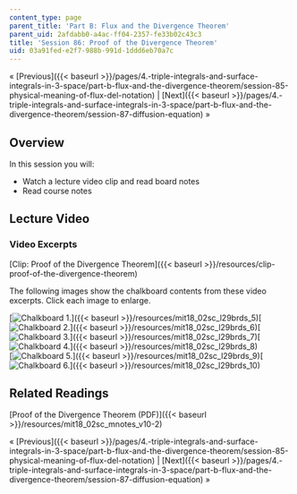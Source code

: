 ```yaml
---
content_type: page
parent_title: 'Part B: Flux and the Divergence Theorem'
parent_uid: 2afdabb0-a4ac-ff04-2357-fe33b02c43c3
title: 'Session 86: Proof of the Divergence Theorem'
uid: 03a91fed-e2f7-988b-991d-1ddd6eb70a7c
---
```


« [Previous]({{< baseurl >}}/pages/4.-triple-integrals-and-surface-integrals-in-3-space/part-b-flux-and-the-divergence-theorem/session-85-physical-meaning-of-flux-del-notation) | [Next]({{< baseurl >}}/pages/4.-triple-integrals-and-surface-integrals-in-3-space/part-b-flux-and-the-divergence-theorem/session-87-diffusion-equation) »

Overview
--------

In this session you will:

*   Watch a lecture video clip and read board notes
*   Read course notes

Lecture Video
-------------

### Video Excerpts

[Clip: Proof of the Divergence Theorem]({{< baseurl >}}/resources/clip-proof-of-the-divergence-theorem)

The following images show the chalkboard contents from these video excerpts. Click each image to enlarge.

[![Chalkboard 1.](BASEURL_PLACEHOLDER/resources/mit18_02sc_l29brds_5a)]({{< baseurl >}}/resources/mit18_02sc_l29brds_5)[![Chalkboard 2.](BASEURL_PLACEHOLDER/resources/mit18_02sc_l29brds_6a)]({{< baseurl >}}/resources/mit18_02sc_l29brds_6)[![Chalkboard 3.](BASEURL_PLACEHOLDER/resources/mit18_02sc_l29brds_7a)]({{< baseurl >}}/resources/mit18_02sc_l29brds_7)[![Chalkboard 4.](BASEURL_PLACEHOLDER/resources/mit18_02sc_l29brds_8a)]({{< baseurl >}}/resources/mit18_02sc_l29brds_8)  
[![Chalkboard 5.](BASEURL_PLACEHOLDER/resources/mit18_02sc_l29brds_9a)]({{< baseurl >}}/resources/mit18_02sc_l29brds_9)[![Chalkboard 6.](BASEURL_PLACEHOLDER/resources/mit18_02sc_l29brds_10a)]({{< baseurl >}}/resources/mit18_02sc_l29brds_10)

Related Readings
----------------

[Proof of the Divergence Theorem (PDF)]({{< baseurl >}}/resources/mit18_02sc_mnotes_v10-2)

« [Previous]({{< baseurl >}}/pages/4.-triple-integrals-and-surface-integrals-in-3-space/part-b-flux-and-the-divergence-theorem/session-85-physical-meaning-of-flux-del-notation) | [Next]({{< baseurl >}}/pages/4.-triple-integrals-and-surface-integrals-in-3-space/part-b-flux-and-the-divergence-theorem/session-87-diffusion-equation) »